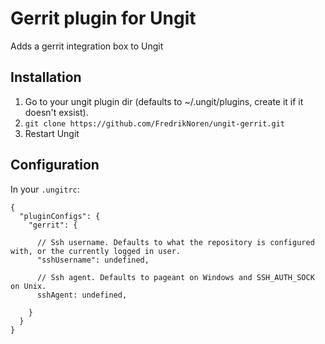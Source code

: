 Gerrit plugin for Ungit
=======================
Adds a gerrit integration box to Ungit

Installation
------------
1. Go to your ungit plugin dir (defaults to ~/.ungit/plugins, create it if it doesn't exsist).
2. `git clone https://github.com/FredrikNoren/ungit-gerrit.git`
3. Restart Ungit

Configuration
-------------
In your `.ungitrc`:

    {
      "pluginConfigs": {
        "gerrit": {

          // Ssh username. Defaults to what the repository is configured with, or the currently logged in user.
          "sshUsername": undefined,

          // Ssh agent. Defaults to pageant on Windows and SSH_AUTH_SOCK on Unix.
          sshAgent: undefined,

        }
      }
    }